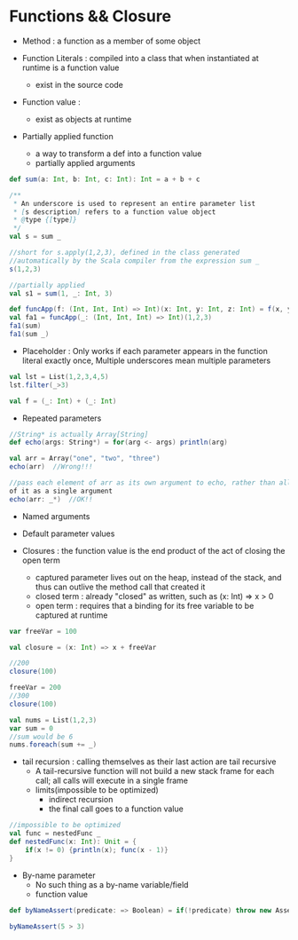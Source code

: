 # Functions && Closure

+   Method : a function as a member of some object

+   Function Literals : compiled into a class that when instantiated at runtime is a function value
    *   exist in the source code
+   Function value :
    *   exist as objects at runtime

+   Partially applied function
    *   a way to transform a def into a function value
    *   partially applied arguments
```scala
def sum(a: Int, b: Int, c: Int): Int = a + b + c

/**
 * An underscore is used to represent an entire parameter list
 * [s description] refers to a function value object
 * @type {[type]}
 */
val s = sum _

//short for s.apply(1,2,3), defined in the class generated
//automatically by the Scala compiler from the expression sum _
s(1,2,3)

//partially applied
val s1 = sum(1, _: Int, 3)

def funcApp(f: (Int, Int, Int) => Int)(x: Int, y: Int, z: Int) = f(x, y, z)
val fa1 = funcApp(_: (Int, Int, Int) => Int)(1,2,3)
fa1(sum)
fa1(sum _)
```

+   Placeholder : Only works if each parameter appears in the function literal exactly once, Multiple underscores mean multiple parameters

```scala
val lst = List(1,2,3,4,5)
lst.filter(_>3)

val f = (_: Int) + (_: Int)
```


+   Repeated parameters

```scala
//String* is actually Array[String]
def echo(args: String*) = for(arg <- args) println(arg)

val arr = Array("one", "two", "three")
echo(arr)  //Wrong!!!

//pass each element of arr as its own argument to echo, rather than all
of it as a single argument
echo(arr: _*)  //OK!!

```

+   Named arguments

+   Default parameter values

+   Closures :  the function value is the end product of the act of closing the open term
    *   captured parameter lives out on the heap, instead of the stack, and thus can outlive the method call that created it
    *   closed term : already "closed" as written, such as (x: Int) => x > 0
    *   open term :  requires that a binding for its free variable to be captured at runtime

```scala
var freeVar = 100

val closure = (x: Int) => x + freeVar

//200
closure(100)

freeVar = 200
//300
closure(100)

val nums = List(1,2,3)
var sum = 0
//sum would be 6
nums.foreach(sum += _)
```


+   tail recursion :  calling themselves as their last action are tail recursive
    *   A tail-recursive function will not build a new stack frame for each call; all calls will execute in a single frame
    *   limits(impossible to be optimized)
        -   indirect recursion
        -   the final call goes to a function value
```scala
//impossible to be optimized
val func = nestedFunc _
def nestedFunc(x: Int): Unit = {
    if(x != 0) {println(x); func(x - 1)}
}

```


+   By-name parameter
    *   No such thing as a by-name variable/field
    *   function value

```scala
def byNameAssert(predicate: => Boolean) = if(!predicate) throw new AssertionError

byNameAssert(5 > 3)
```
